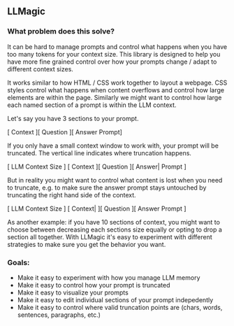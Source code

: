 LLMagic
-------

### What problem does this solve?
It can be hard to manage prompts and control what happens when you have too many tokens for your context size.
This library is designed to help you have more fine grained control over how your prompts change / adapt to different context sizes.

It works similar to how HTML / CSS work together to layout a webpage.  CSS styles control what happens when content overflows
and control how large elements are within the page.  Similarly we might want to control how large each named section of a prompt is
within the LLM context.

Let's say you have 3 sections to your prompt.

[  Context     ][ Question     ][ Answer Prompt]

If you only have a small context window to work with, your prompt will be truncated. The vertical line indicates where truncation happens.

[ LLM Context Size                  ]
[  Context      ][ Question     ][ Answer| Prompt ]

But in reality you might want to control what content is lost when you need to truncate, e.g. to make sure the answer prompt stays
untouched by truncating the right hand side of the context.

[ LLM Context Size                  ]
[  Context|     ][ Question     ][ Answer Prompt ]

As another example: if you have 10 sections of context, you might want to choose between decreasing each sections size equally or
opting to drop a section all together.  With LLMagic it's easy to experiment with different strategies to make sure
you get the behavior you want.

### Goals:
- Make it easy to experiment with how you manage LLM memory
- Make it easy to control how your prompt is truncated
- Make it easy to visualize your prompts
- Make it easy to edit individual sections of your prompt indepedently
- Make it easy to control where valid truncation points are (chars, words, sentences, paragraphs, etc.)
